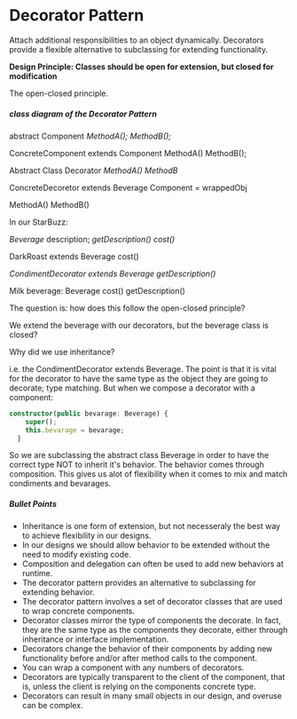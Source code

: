 # Decorator Pattern

Attach additional responsibilities to an object dynamically. Decorators provide a flexible alternative to subclassing for extending functionality.

**Design Principle: Classes should be open for extension, but closed for modification**

The open-closed principle.

##### class diagram of the Decorator Pattern

abstract Component
*MethodA();*
*MethodB();*

ConcreteComponent extends Component
MethodA()
MethodB();

Abstract Class Decorator
*MethodA()*
*MethodB*

ConcreteDecoretor extends Beverage
Component = wrappedObj

MethodA()
MethodB()

In our StarBuzz:

*Beverage*
description;
*getDescription()*
*cost()*

DarkRoast extends Beverage
cost()

*CondimentDecorator extends Beverage*
*getDescription()*

Milk
beverage: Beverage
cost()
getDescription()

The question is: how does this follow the open-closed principle?

We extend the beverage with our decorators, but the beverage class is closed?

Why did we use inheritance?

i.e. the CondimentDecorator extends Beverage. The point is that it is vital for the decorator to have the same type as the object they are going to decorate; type matching.
But when we compose a decorator with a component:

```typescript
constructor(public bevarage: Beverage) {
    super();
    this.bevarage = bevarage;
  }
  ```

So we are subclassing the abstract class Beverage in order to have the correct type NOT to inherit it's behavior. The behavior comes through composition. This gives us alot of flexibility when it comes to mix and match condiments and bevarages.

##### Bullet Points

- Inheritance is one form of extension, but not necesseraly the best way to achieve flexibility in our designs.
- In our designs we should allow behavior to be extended without the need to modify existing code.
- Composition and delegation can often be used to add new behaviors at runtime.
- The decorator pattern provides an alternative to subclassing for extending behavior.
- The decorator pattern involves a set of decorator classes that are used to wrap concrete components.
- Decorator classes mirror the type of components the decorate. In fact, they are the same type as the components they decorate, either through inheritance or interface implementation.
- Decorators change the behavior of their components by adding new functionality before and/or after method calls to the component.
- You can wrap a component with any numbers of decorators.
- Decorators are typically transparent to the client of the component, that is, unless the client is relying on the components concrete type.
- Decorators can result in many small objects in our design, and overuse can be complex.